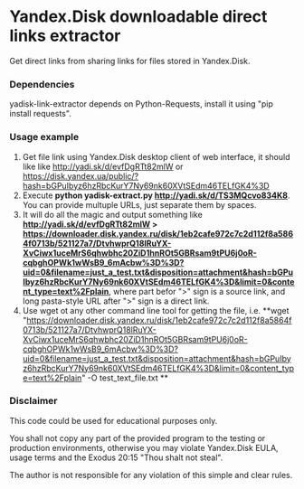 # Yandex.Disk downloadable direct links extractor

Get direct links from sharing links for files stored in Yandex.Disk.

### Dependencies

yadisk-link-extractor depends on Python-Requests, install it using "pip install requests".

### Usage example

1. Get file link using Yandex.Disk desktop client of web interface, it should like like http://yadi.sk/d/evfDgRTt82mlW or https://disk.yandex.ua/public/?hash=bGPuIbyz6hzRbcKurY7Ny69nk60XVtSEdm46TELfGK4%3D
2. Execute **python yadisk-extract.py http://yadi.sk/d/TS3MQcvo834K8**. You can provide multuple URLs, just separate them by spaces.
3. It will do all the magic and output something like **http://yadi.sk/d/evfDgRTt82mlW > https://downloader.disk.yandex.ru/disk/1eb2cafe972c7c2d112f8a5864f0713b/521127a7/DtvhwprQ18lRuYX-XvCiwx1uceMrS6qhwbhc20ZiD1hnROt5GBRsam9tPU6j0oR-cqbghOPWk1wWsB9_6mAcbw%3D%3D?uid=0&filename=just_a_test.txt&disposition=attachment&hash=bGPuIbyz6hzRbcKurY7Ny69nk60XVtSEdm46TELfGK4%3D&limit=0&content_type=text%2Fplain**, where part befor ">" sign is a source link, and long pasta-style URL after ">" sign is a direct link.
4. Use wget ot any other command line tool for getting the file, i.e. **wget "https://downloader.disk.yandex.ru/disk/1eb2cafe972c7c2d112f8a5864f0713b/521127a7/DtvhwprQ18lRuYX-XvCiwx1uceMrS6qhwbhc20ZiD1hnROt5GBRsam9tPU6j0oR-cqbghOPWk1wWsB9_6mAcbw%3D%3D?uid=0&filename=just_a_test.txt&disposition=attachment&hash=bGPuIbyz6hzRbcKurY7Ny69nk60XVtSEdm46TELfGK4%3D&limit=0&content_type=text%2Fplain" -O test_text_file.txt
**
### Disclaimer
This code could be used for educational purposes only.

You shall not copy any part of the provided program to the testing or production environments,
otherwise you may violate Yandex.Disk EULA, usage terms and the Exodus 20:15 "Thou shalt not steal".

The author is not responsible for any violation of this simple and clear rules.